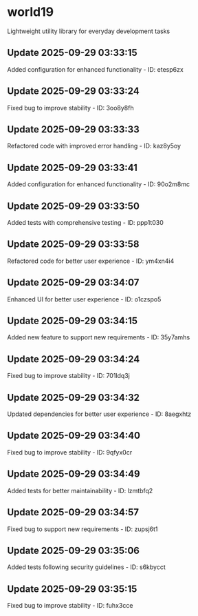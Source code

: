 # world19
Lightweight utility library for everyday development tasks

## Update 2025-09-29 03:33:15
Added configuration for enhanced functionality - ID: etesp6zx


## Update 2025-09-29 03:33:24
Fixed bug to improve stability - ID: 3oo8y8fh


## Update 2025-09-29 03:33:33
Refactored code with improved error handling - ID: kaz8y5oy


## Update 2025-09-29 03:33:41
Added configuration for enhanced functionality - ID: 90o2m8mc


## Update 2025-09-29 03:33:50
Added tests with comprehensive testing - ID: ppp1t030


## Update 2025-09-29 03:33:58
Refactored code for better user experience - ID: ym4xn4i4


## Update 2025-09-29 03:34:07
Enhanced UI for better user experience - ID: o1czspo5


## Update 2025-09-29 03:34:15
Added new feature to support new requirements - ID: 35y7amhs


## Update 2025-09-29 03:34:24
Fixed bug to improve stability - ID: 701ldq3j


## Update 2025-09-29 03:34:32
Updated dependencies for better user experience - ID: 8aegxhtz


## Update 2025-09-29 03:34:40
Fixed bug to improve stability - ID: 9qfyx0cr


## Update 2025-09-29 03:34:49
Added tests for better maintainability - ID: lzmtbfq2


## Update 2025-09-29 03:34:57
Fixed bug to support new requirements - ID: zupsj6t1


## Update 2025-09-29 03:35:06
Added tests following security guidelines - ID: s6kbycct


## Update 2025-09-29 03:35:15
Fixed bug to improve stability - ID: fuhx3cce

